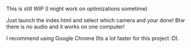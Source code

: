 This is still WIP (I might work on optimizations sometime)

Just launch the index.html and select which camera and your done!
Btw there is no audio and it works on one computer!

I recommend using Google Chrome (Its a lot faster for this project :D).

